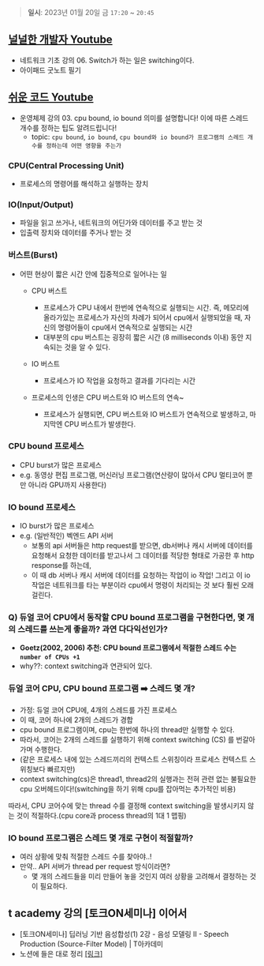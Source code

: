 > **일시**: 2023년 01월 20일 금 `17:20` ~ `20:45`

## [널널한 개발자 Youtube](https://youtu.be/oAbukpZbpTg)
- 네트워크 기초 강의 06. Switch가 하는 일은 switching이다.
- 아이패드 굿노트 필기

## [쉬운 코드 Youtube](https://www.youtube.com/watch?v=QmtYKZC0lMU&list=PLcXyemr8ZeoQOtSUjwaer0VMJSMfa-9G-)
- 운영체제 강의 03. cpu bound, io bound 의미를 설명합니다! 이에 따른 스레드 개수를 정하는 팁도 알려드립니다!
  - topic: `cpu bound`, `io bound`, `cpu bound와 io bound가 프로그램의 스레드 개수를 정하는데 어떤 영향을 주는가`

### CPU(Central Processing Unit)
- 프로세스의 명령어를 해석하고 실행하는 장치

### IO(Input/Output)
- 파일을 읽고 쓰거나, 네트워크의 어딘가와 데이터를 주고 받는 것
- 입출력 장치와 데이터를 주거나 받는 것

### 버스트(Burst)
- 어떤 현상이 짧은 시간 안에 집중적으로 일어나는 일

  - CPU 버스트
    - 프로세스가 CPU 내에서 한번에 연속적으로 실행되는 시간. 즉, 메모리에 올라가있는 프로세스가 자신의 차례가 되어서 cpu에서 실행되었을 때, 자신의 명령어들이 cpu에서 연속적으로 실행되는 시간
    - 대부분의 cpu 버스트는 굉장히 짧은 시간 (8 milliseconds 이내) 동안 지속되는 것을 알 수 있다.
  
  - IO 버스트
    - 프로세스가 IO 작업을 요청하고 결과를 기다리는 시간
   

  - 프로세스의 인생은 CPU 버스트와 IO 버스트의 연속~
    - 프로세스가 실행되면, CPU 버스트와 IO 버스트가 연속적으로 발생하고, 마지막엔 CPU 버스트가 발생한다.


### CPU bound 프로세스
- CPU burst가 많은 프로세스
- e.g. 동영상 편집 프로그램, 머신러닝 프로그램(연산량이 많아서 CPU 멀티코어 뿐만 아니라 GPU까지 사용한다)

### IO bound 프로세스
  - IO burst가 많은 프로세스
  - e.g. (일반적인) 벡엔드 API 서버
    - 보통의 api 서버들은 http request를 받으면, db서버나 캐시 서버에 데이터를 요청해서 요청한 데이터를 받고나서 그 데이터를 적당한 형태로 가공한 후 http response를 하는데,
    - 이 때 db 서버나 캐시 서버에 데이터를 요청하는 작업이 io 작업! 그리고 이 io 작업은 네트워크를 타는 부분이라 cpu에서 명령이 처리되는 것 보다 훨씬 오래 걸린다.

### Q) 듀얼 코어 CPU에서 동작할 CPU bound 프로그램을 구현한다면, 몇 개의 스레드를 쓰는게 좋을까? 과연 다다익선인가?
  - **Goetz(2002, 2006) 추천: CPU bound 프로그램에서 적절한 스레드 수는 `number of CPUs +1`**
  - why??: context switching과 연관되어 있다.


### 듀얼 코어 CPU, CPU bound 프로그램 ➡️ 스레드 몇 개?
- 가정: 듀얼 코어 CPU에, 4개의 스레드를 가진 프로세스
- 이 때, 코어 하나에 2개의 스레드가 경합
- cpu bound 프로그램이며, cpu는 한번에 하나의 thread만 실행할 수 있다. 
- 따라서, 코어는 2개의 스레드를 실행하기 위해 context switching (CS) 를 번갈아가며 수행한다.
- (같은 프로세스 내에 있는 스레드끼리의 컨텍스트 스위칭이라 프로세스 컨텍스트 스위칭보다 빠르지만)
- context switching(cs)은 thread1, thread2의 실행과는 전혀 관련 없는 불필요한 cpu 오버헤드이다!(switching을 하기 위해 cpu를 잡아먹는 추가적인 비용)

따라서, CPU 코어수에 맞는 thread 수를 결정해 context switching을 발생시키지 않는 것이 적절하다.(cpu core과 process thread의 1대 1 맵핑)





### IO bound 프로그램은 스레드 몇 개로 구현이 적절할까?
- 여러 상황에 맞춰 적절한 스레드 수를 찾아야..!
- 만약.. API 서버가 thread per request 방식이라면?
  - 몇 개의 스레드들을 미리 만들어 놓을 것인지 여러 상황을 고려해서 결정하는 것이 필요하다.






## t academy 강의 [토크ON세미나] 이어서
- [토크ON세미나] 딥러닝 기반 음성합성(1) 2강 - 음성 모델링 II - Speech Production (Source-Filter Model) | T아카데미
- 노션에 들은 대로 정리 [[링크]](https://joy2022.notion.site/t-academy-ON-1-2-I-DSP-for-Speech-Signal-Processing-T-3de1cb746d4648a48b010d9e3f6dd27f) 
